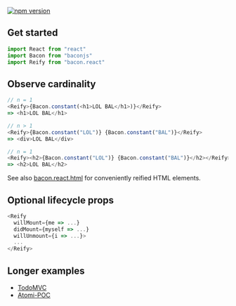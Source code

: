 [![npm version](https://badge.fury.io/js/bacon.react.svg)](http://badge.fury.io/js/bacon.react)

## Get started

```js
import React from "react"
import Bacon from "baconjs"
import Reify from "bacon.react"
```

## Observe cardinality

```js
// n = 1
<Reify>{Bacon.constant(<h1>LOL BAL</h1>)}</Reify>
=> <h1>LOL BAL</h1>

// n > 1
<Reify>{Bacon.constant("LOL")} {Bacon.constant("BAL")}</Reify>
=> <div>LOL BAL</div>

// n = 1
<Reify><h2>{Bacon.constant("LOL")} {Bacon.constant("BAL")}</h2></Reify>
=> <h2>LOL BAL</h2>
```

See also [bacon.react.html](https://github.com/polytypic/bacon.react.html) for
conveniently reified HTML elements.

## Optional lifecycle props

```js
<Reify
  willMount={me => ...}
  didMount={myself => ...}
  willUnmount={i => ...}>
  ...
</Reify>
```

## Longer examples

* [TodoMVC](https://github.com/polytypic/atomi-todomvc)
* [Atomi-POC](https://github.com/polytypic/atomi-poc)
